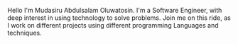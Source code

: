 Hello I'm Mudasiru Abdulsalam Oluwatosin.
I'm a Software Engineer, with deep interest in using technology to solve problems.
Join me on this ride, as I work on different projects using different programming Languages and techniques.

<!---
Tosin-tech01/Tosin-tech01 is a ✨ special ✨ repository because its `README.md` (this file) appears on your GitHub profile.
You can click the Preview link to take a look at your changes.
--->
